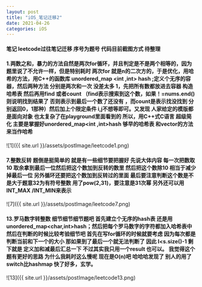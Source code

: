 ```yaml
---
layout: post
title: "iOS_笔记迁移2"
date: 2021-04-26
categories: iOS
---
```

####  笔记 leetcode过往笔记迁移 序号为题号 代码目前截图方式 待整理

#### 1.两数之和，暴力的方法自然是两次for循环，并且判定是不是两个相等的，因为题里说了不允许一样，但是特别耗时 两次for 就是n的二次方的，于是优化，用哈希的方法，用C++的函数库 unordered_map <int ,int> hash ;定义个无序的容器，然后两种方法 分别是两次和一次 没差太多 1，先把所有数都放进去容器 构造哈希表 然后再用find 或者count （find表示搜索到这个数，如果！=nums.end()则说明找到结果了 否则表示到最后一个数了还没有 ，而count是表示找没找到 分别返回0，1那种）然后加上个限定条件 i,j不想等即可。又发现 人家给定的模版都是面向对象 也太复杂了在playground里面看到的 所以，用C++式C语言 超级简化 主要是掌握好unordered_map<int ,int>hash 够早的哈希表 和vector的方法 来当作哈希
![1]({{ site.url }}/assets/postImage/leetcode1.png)
#### 7.整数反转 题倒是挺简单的 就是有一些细节要把握好 先说大体内容 每一次把数取10 取余拿到最后一位然后把这个数加到反转的数里 然后把这个数除10  相当于减少掉最后一位 另外循环还要把这个数加到反转过的里面 最后要注意判断这个数是不是大于题意32为有符号整数 用了pow(2,31)，要注意是31次幂 另外还可以用INT_MAX /INT_MIN来表示
![7]({{ site.url }}/assets/postImage/leetcode7.png)
#### 13.罗马数字转整数  细节细节细节题吧 首先建立个无序的hash表 还是用unordered_map<char,int>hash；然后把每个罗马数字的字符都加入哈希表中 然后在判断的时候比较考验细节吧 首先在写for循环的时候就要考虑 因为每次都是判断当前和下一个的大小 那如果到了最后一个就无法判断了 因此 I<s.size()-1  剩下就是 定义加和减最后汇总一下 不过其实我只用一个result 也可以。 我觉得这个题有更好的思路 为什么我耗时这么慢呢 现在是O(n)吧 哈哈哈发现了 别人的用了switch比hashmap 快了好多，玄学。
![13]({{ site.url }}/assets/postImage/leetcode13.png)


















